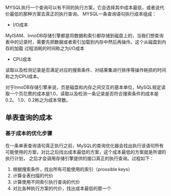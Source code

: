 MYSQL执行一个查询可以有不同的执行方案，它会选择其中成本最低，或者说代价最低的那种方案去真正的执行查询。
MYSQL一条查询语句执行成本组成：

* I/O成本

MyISAM、InnoDB存储引擎都是将数据和索引都存储到磁盘上的，当我们想查询表中的记录时，需要先把数据或者索引加载到内存中然后再操作。这个从磁盘到内存的加载
过程消耗的时间称之为I/O成本
  
* CPU成本

读取以及检测记录是否满足对应的搜索条件、对结果集进行排序等操作耗损的时间称之为CPU成本。

对于InnoDB存储引擎来说，页是磁盘和内存之间交互的基本单位，MySQL规定读取一个页花费的成本是1.0，读取以及检测一条记录是否符合搜索条件的成本是0.2。
1.0、0.2称之为成本常数。

## 单表查询的成本
### 基于成本的优化步骤
在一条单表查询语句真正执行之前，MySQL的查询优化器会找出执行该语句所有可能使用的方案，对比之后找出成本最低的方案，这个成本最低的方案就是所谓的执行计划，
之后才会调用存储引擎提供的接口真正的执行查询。过程如下：
1. 根据搜索条件，找出所有可能使用的索引（prossible keys）
2. 计算全表扫描的代价
3. 计算使用不同索引执行查询的代价
4. 对比各种执行方案的代价，找出成本最低的那一个


